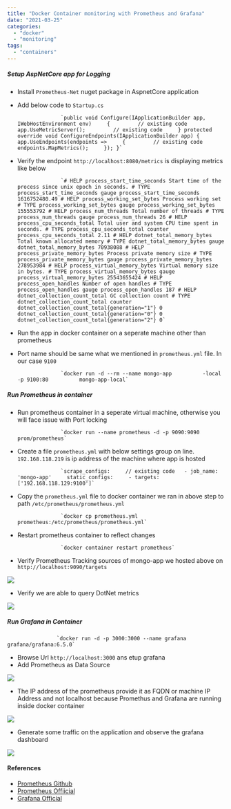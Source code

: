 ```yaml
---
title: "Docker Container monitoring with Prometheus and Grafana"
date: "2021-03-25"
categories: 
  - "docker"
  - "monitoring"
tags: 
  - "containers"
---
```


##### Setup AspNetCore app for Logging

- Install `Prometheus-Net` nuget package in AspnetCore application
- Add below code to `Startup.cs`

				
					`public void Configure(IApplicationBuilder app, IWebHostEnvironment env)     {         // existing code         app.UseMetricServer();         // existing code     } protected override void ConfigureEndpoints(IApplicationBuilder app) {     app.UseEndpoints(endpoints =>     {         // existing code         endpoints.MapMetrics();     }); }`

				

- Verify the endpoint `http://localhost:8080/metrics` is displaying metrics like below

				
					`# HELP process_start_time_seconds Start time of the process since unix epoch in seconds. # TYPE process_start_time_seconds gauge process_start_time_seconds 1616752480.49 # HELP process_working_set_bytes Process working set # TYPE process_working_set_bytes gauge process_working_set_bytes 155553792 # HELP process_num_threads Total number of threads # TYPE process_num_threads gauge process_num_threads 26 # HELP process_cpu_seconds_total Total user and system CPU time spent in seconds. # TYPE process_cpu_seconds_total counter process_cpu_seconds_total 2.11 # HELP dotnet_total_memory_bytes Total known allocated memory # TYPE dotnet_total_memory_bytes gauge dotnet_total_memory_bytes 70938088 # HELP process_private_memory_bytes Process private memory size # TYPE process_private_memory_bytes gauge process_private_memory_bytes 278953984 # HELP process_virtual_memory_bytes Virtual memory size in bytes. # TYPE process_virtual_memory_bytes gauge process_virtual_memory_bytes 25543655424 # HELP process_open_handles Number of open handles # TYPE process_open_handles gauge process_open_handles 187 # HELP dotnet_collection_count_total GC collection count # TYPE dotnet_collection_count_total counter dotnet_collection_count_total{generation="1"} 0 dotnet_collection_count_total{generation="0"} 0 dotnet_collection_count_total{generation="2"} 0`
				

- Run the app in docker container on a seperate machine other than prometheus
- Port name should be same what we mentioned in `prometheus.yml` file. In our case `9100`

				
					`docker run -d --rm --name mongo-app          -local -p 9100:80          mongo-app-local`
				

##### Run Prometheus in container

- Run prometheus container in a seperate virtual machine, otherwise you will face issue with Port locking

				
					`docker run --name prometheus -d -p 9090:9090 prom/prometheus`
				

- Create a file `prometheus.yml` with below settings group on line. `192.168.118.219` is ip address of the machine where app is hosted

				
					`scrape_configs:     // existing code   - job_name: 'mongo-app'     static_configs:     - targets: ['192.168.118.129:9100']`

				

- Copy the `prometheus.yml` file to docker container we ran in above step to path `/etc/prometheus/prometheus.yml`

				
					`docker cp prometheus.yml prometheus:/etc/prometheus/prometheus.yml`
				

- Restart prometheus container to reflect changes

				
					`docker container restart prometheus`
				

- Verify Prometheus Tracking sources of mongo-app we hosted above on `http://localhost:9090/targets`

![](/assets/images/prometheus_02-768x298.png)

- Verify we are able to query DotNet metrics

![](/assets/images/prometheus_01-768x319.png)

##### Run Grafana in Container

				
					`docker run -d -p 3000:3000 --name grafana grafana/grafana:6.5.0`
				

- Browse Url `http://localhost:3000` ans etup grafana
- Add Prometheus as Data Source 

![](/assets/images/grafana_01-768x372.png)

- The IP address of the prometheus provide it as FQDN or machine IP Address and not localhost because Promethus and Grafana are running inside docker container

![](/assets/images/grafana_03.png)

- Generate some traffic on the application and observe the grafana dashboard

![](/assets/images/grafana_02.png)

#### References

- [Prometheus Github](https://github.com/prometheus/prometheus)
- [Prometheus Offiicial](https://prometheus.io/)
- [Grafana Official](https://grafana.com/docs/grafana/latest/installation/docker/)
